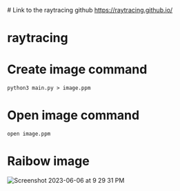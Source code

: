 # Link to the raytracing github
https://raytracing.github.io/

# raytracing

# Create image command

`python3 main.py > image.ppm`

# Open image command

`open image.ppm`

# Raibow image

![Screenshot 2023-06-06 at 9 29 31 PM](https://github.com/Tonipenyallop/raytracing/assets/81348589/a0b101c0-1f76-42c2-a8a3-db36610cc3b0)
